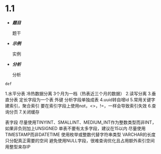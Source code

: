 # 1.1
- ***题目***

   题干

- ***示例***
   
   实例
 
- ***分析***
   
   分析

```
def
```


1.水平分表
冷热数据分离
3个月为一档（热表近三个月的数据）
2.读写分离
3.垂直分表
定长字段为一个表
外键
分析字段单独成表
4.uuid转自增id
5.常用关键字建索引，聚合索引
要在索引字段上使用not，<>，!=，一样会导致索引失效
6.查询分页
7.关闭缓存



表字段
尽量使用TINYINT、SMALLINT、MEDIUM_INT作为整数类型而非INT，如果非负则加上UNSIGNED
单表不要有太多字段，建议在15以内
尽量使用TIMESTAMP而非DATETIME
使用枚举或整数代替字符串类型
VARCHAR的长度只分配真正需要的空间
避免使用NULL字段，很难查询优化且占用额外索引空间
用整型来存IP


